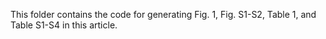 This folder contains the code for generating Fig. 1, Fig. S1-S2, Table 1, and Table S1-S4 in this article.
